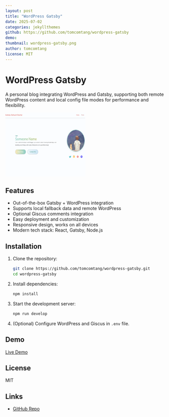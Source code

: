 ```yaml
---
layout: post
title: "WordPress Gatsby"
date: 2025-07-02
categories: jekyllthemes
github: https://github.com/tomcomtang/wordpress-gatsby
demo:
thumbnail: wordpress-gatsby.png
author: tomcomtang
license: MIT
---
```


# WordPress Gatsby

A personal blog integrating WordPress and Gatsby, supporting both remote WordPress content and local config file modes for performance and flexibility.

![Screenshot](/thumbnails/wordpress-gatsby.png)

## Features

- Out-of-the-box Gatsby + WordPress integration
- Supports local fallback data and remote WordPress
- Optional Giscus comments integration
- Easy deployment and customization
- Responsive design, works on all devices
- Modern tech stack: React, Gatsby, Node.js

## Installation

1. Clone the repository:
   ```bash
   git clone https://github.com/tomcomtang/wordpress-gatsby.git
   cd wordpress-gatsby
   ```
2. Install dependencies:
   ```bash
   npm install
   ```
3. Start the development server:
   ```bash
   npm run develop
   ```
4. (Optional) Configure WordPress and Giscus in `.env` file.

## Demo

[Live Demo]() <!-- 如有演示地址请填写 -->

## License

MIT

## Links

- [GitHub Repo](https://github.com/tomcomtang/wordpress-gatsby)

